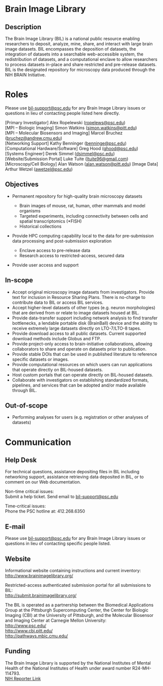 # Brain Image Library
## Description
The Brain Image Library (BIL) is a national public resource enabling
researchers to deposit, analyze, mine, share, and interact with large brain
image datasets.  BIL encompasses the deposition of datasets, the integration
of datasets into a searchable web-accessible system, the redistribution of
datasets, and a computational enclave to allow researchers to process
datasets in-place and share restricted and pre-release datasets.  BIL is the
designated repository for microscopy data produced through the NIH BRAIN
Initiative.

# Roles
Please use bil-support@psc.edu for any Brain Image Library issues or
questions in lieu of contacting people listed here directly.

[Primary Investigator] Alex Ropelewski (ropelews@psc.edu)  
[MPI – Biologic Imaging] Simon Watkins (simon.watkins@pitt.edu)  
[MPI – Molecular Biosensors and Imaging] Marcel Bruchez (bruchez@andrew.cmu.edu)  
[Networking Support] Kathy Benninger (benninge@psc.edu)  
[Computational Hardware/Software] Greg Hood (ghood@psc.edu)  
[Systems Engineer] Derek Simmel (dsimmel@psc.edu)
[Website/Submission Portal] Luke Tuite (ltuite96@gmail.com)  
[Microscopy/Cell Biology] Alan Watson (alan.watson@pitt.edu)
[Image Data] Arthur Wetzel (awetzel@psc.edu)  


## Objectives
* Permanent repository for high-quality brain microscopy datasets
    * Brain images of mouse, rat, human, other mammals and model organisms
    * Targeted experiments, including connectivity between cells and
      spatial transcriptomics (*FISH)
    * Historical collections

* Provide HPC computing capability local to the data for pre-submission
data processing and post-submission exploration
    * Enclave access to pre-release data
    * Research access to restricted-access, secured data

* Provide user access and support


## In-scope
* Accept original microscopy image datasets from investigators.  Provide text
for inclusion in Resource Sharing Plans.  There is no-charge to contribute
data to BIL or access BIL services.
* Accept higher-level datasets of other types (e.g. neuron morphologies) that
are derived from or relate to image datasets housed at BIL.
* Provide data-transfer support including network analysis to find transfer
bottlenecks, a lendable portable disk (BrainBall) device and the ability to
receive extremely large datasets directly on LTO-7/LTO-8 tapes.
* Provide download access to all public datasets.  Current supported
download methods include Globus and FTP.
* Provide project-only access to brain-initiative collaborations, allowing
collaborators to share and operate on datasets prior to publication.
* Provide stable DOIs that can be used in published literature to reference
specific datasets or images.
* Provide computational resources on which users can run applications that
operate directly on BIL-housed datasets.
* Host custom portals that can operate directly on BIL-housed datasets.
* Collaborate with investigators on establishing standardized formats,
pipelines, and services that can be adopted and/or made available through
BIL.


## Out-of-scope
* Performing analyses for users (e.g. registration or other analyses of
datasets)


# Communication
## Help Desk
For technical questions, assistance depositing files in BIL including
networking support, assistance retrieving data deposited in BIL, or to comment
on our Web documentation.

Non-time critical issues:  
Submit a help ticket. Send email to bil-support@psc.edu

Time-critical issues:  
Phone the PSC hotline at: 412.268.6350


## E-mail
Please use bil-support@psc.edu for any Brain Image Library issues or
questions in lieu of contacting specific people listed.


## Website
Informational website containing instructions and current inventory:  
http://www.brainimagelibrary.org/

Restricted-access authenticated submission portal for all submissions to BIL:  
http://submit.brainimagelibrary.org/

The BIL is operated as a partnership between the Biomedical Applications
Group at the Pittsburgh Supercomputing Center, the Center for Biologic
Imaging (CBI) at the University of Pittsburgh, and the Molecular Biosensor and
Imaging Center at Carnegie Mellon University:  
http://www.psc.edu/  
http://www.cbi.pitt.edu/  
http://pathways.mbic.cmu.edu/  

## Funding
The Brain Image Library is supported by the National Institutes of Mental
Health of the National Institutes of Health under award number R24-MH-114793.  
[NIH Reporter Link](https://projectreporter.nih.gov/project_info_description.cfm?aid=9737988&icde=47261137&ddparam=&ddvalue=&ddsub=&cr=1&csb=default&cs=ASC&pball=)
